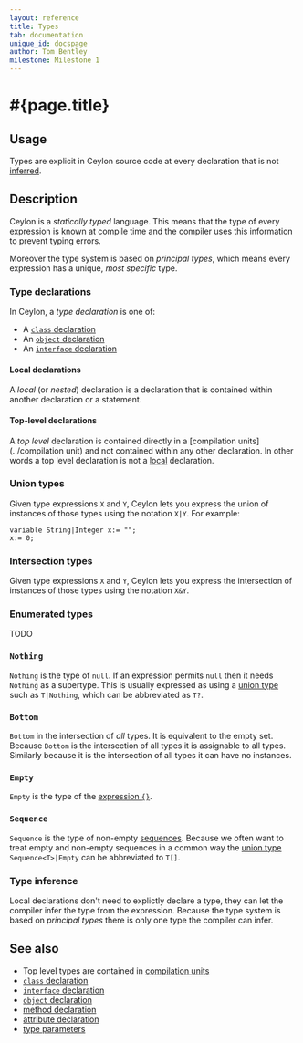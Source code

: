 ```yaml
---
layout: reference
title: Types
tab: documentation
unique_id: docspage
author: Tom Bentley
milestone: Milestone 1
---
```


# #{page.title}

## Usage 

Types are explicit in Ceylon source code at every declaration that is not
[inferred](#type_inference).

## Description

Ceylon is a *statically typed* language. This means that the type of 
every expression is known at compile time and the compiler uses this 
information to prevent typing errors.

Moreover the type system is based on 
*principal types*, which means every expression has a unique, *most specific* 
type.

### Type declarations

In Ceylon, a *type declaration* is one of:

* A [`class` declaration](../class)
* An [`object` declaration](../object)
* An [`interface` declaration](../interface)

#### Local declarations

A *local* (or *nested*) declaration is a declaration that is 
contained within another declaration or a statement.

#### Top-level declarations

A *top level* declaration is contained directly in a
[compilation units](../compilation unit) and not contained within any other
declaration. In other words a top level declaration is not 
a [local](#local_declarations) declaration.

### Union types

Given type expressions `X` and `Y`, Ceylon lets you express the union of 
instances of those types using the notation `X|Y`. For example:

    variable String|Integer x:= "";
    x:= 0;

### Intersection types

Given type expressions `X` and `Y`, Ceylon lets you express the 
intersection of instances of those types using the notation `X&Y`.

### Enumerated types

TODO 

### `Nothing`

`Nothing` is the type of `null`. If an expression permits `null` then it
needs `Nothing` as a supertype. This is usually expressed as using a 
[union type](#union_types) such as `T|Nothing`, which can be abbreviated 
as `T?`.

### `Bottom`

`Bottom` in the intersection of *all* types. It is equivalent to the empty set.
Because `Bottom` is the intersection of all types it is assignable to 
all types. Similarly because it is the intersection of all types it can have 
no instances.

### `Empty`

`Empty` is the type of the 
[expression `{}`](../../expression/sequence-instantiation). 

### `Sequence`

`Sequence` is the type of non-empty 
[sequences](../../expression/sequence-instantiation). Because we often want 
to treat empty and non-empty sequences in a common way the 
[union type](#union_types) `Sequence<T>|Empty` can be abbreviated to `T[]`.

### Type inference

Local declarations don't need to explictly declare a type, they can let the 
compiler infer the type from the expression. Because the type system is based 
on *principal types* there is only one type the compiler can infer.

## See also

* Top level types are contained in [compilation units](../compilation-unit)
* [`class` declaration](../class)
* [`interface` declaration](../interface)
* [`object` declaration](../object)
* [method declaration](../method)
* [attribute declaration](../attribute)
* [type parameters](../type-parameters)
